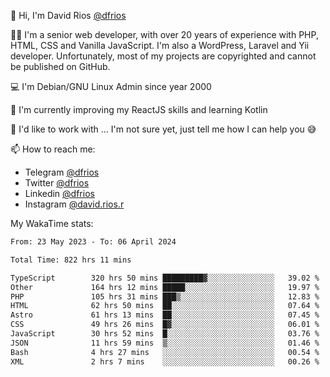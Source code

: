 👋 Hi, I'm David Rios [@dfrios](https://github.com/dfrios)

👨‍💻 I'm a senior web developer, with over 20 years of experience with PHP, HTML, CSS and Vanilla JavaScript. I'm also a WordPress, Laravel and Yii developer. Unfortunately, most of my projects are copyrighted and cannot be published on GitHub.

💻 I'm Debian/GNU Linux Admin since year 2000

🌱 I'm currently improving my ReactJS skills and learning Kotlin

💞️ I'd like to work with ... I'm not sure yet, just tell me how I can help you 😅


📫 How to reach me:
* Telegram [@dfrios](https://t.me/dfrios)
* Twitter [@dfrios](https://twitter.com/dfrios)
* Linkedin [@dfrios](https://linkedin.com/in/dfrios)
* Instagram [@david.rios.r](https://instagram.com/david.rios.r)



My WakaTime stats:
<!--START_SECTION:waka-->

```txt
From: 23 May 2023 - To: 06 April 2024

Total Time: 822 hrs 11 mins

TypeScript        320 hrs 50 mins █████████▓░░░░░░░░░░░░░░░   39.02 %
Other             164 hrs 12 mins █████░░░░░░░░░░░░░░░░░░░░   19.97 %
PHP               105 hrs 31 mins ███▒░░░░░░░░░░░░░░░░░░░░░   12.83 %
HTML              62 hrs 50 mins  ██░░░░░░░░░░░░░░░░░░░░░░░   07.64 %
Astro             61 hrs 13 mins  ██░░░░░░░░░░░░░░░░░░░░░░░   07.45 %
CSS               49 hrs 26 mins  █▓░░░░░░░░░░░░░░░░░░░░░░░   06.01 %
JavaScript        30 hrs 52 mins  █░░░░░░░░░░░░░░░░░░░░░░░░   03.76 %
JSON              11 hrs 59 mins  ▒░░░░░░░░░░░░░░░░░░░░░░░░   01.46 %
Bash              4 hrs 27 mins   ░░░░░░░░░░░░░░░░░░░░░░░░░   00.54 %
XML               2 hrs 7 mins    ░░░░░░░░░░░░░░░░░░░░░░░░░   00.26 %
```

<!--END_SECTION:waka-->

